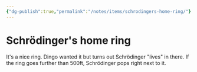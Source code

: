 ```yaml
---
{"dg-publish":true,"permalink":"/notes/items/schrodingers-home-ring/"}
---
```


# Schrödinger's home ring

It's a nice ring. Dingo wanted it but turns out Schrödinger "lives" in there.
If the ring goes further than 500ft, Schrödinger pops right next to it.
